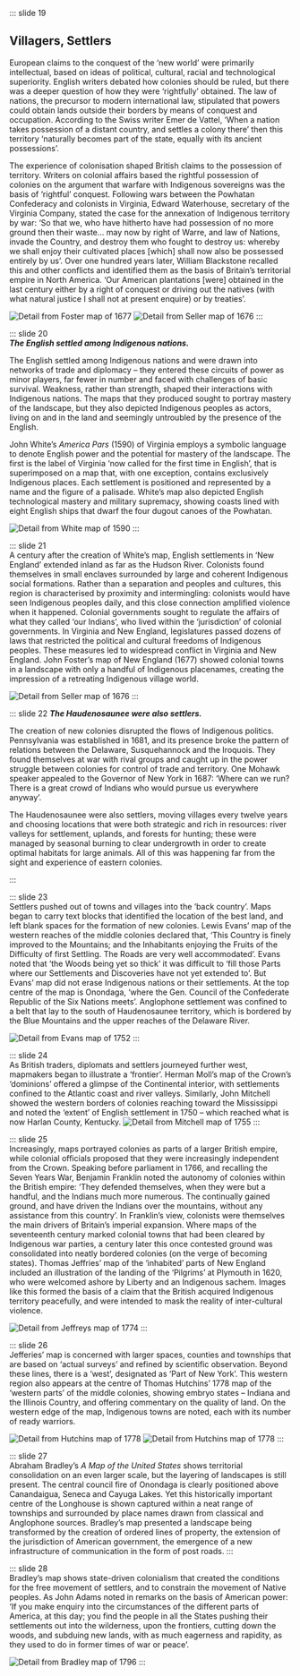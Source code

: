 ::: slide 19  
## Villagers, Settlers  

European claims to the conquest of the ‘new world’ were primarily intellectual, based on ideas of political, cultural, racial and technological superiority. English writers debated how colonies should be ruled, but there was a deeper question of how they were ‘rightfully’ obtained. The law of nations, the precursor to modern international law, stipulated that powers could obtain lands outside their borders by means of conquest and occupation. According to the Swiss writer Emer de Vattel, ‘When a nation takes possession of a distant country, and settles a colony there’ then this territory ‘naturally becomes part of the state, equally with its ancient possessions’.  

The experience of colonisation shaped British claims to the possession of territory. Writers on colonial affairs based the rightful possession of colonies on the argument that warfare with Indigenous sovereigns was the basis of ‘rightful’ conquest. Following wars between the Powhatan Confederacy and colonists in Virginia, Edward Waterhouse, secretary of the Virginia Company, stated the case for the annexation of Indigenous territory by war: ‘So that we, who have hitherto have had possession of no more ground then their waste… may now by right of Warre, and law of Nations, invade the Country, and destroy them who fought to destroy us: whereby we shall enjoy their cultivated places \[which] shall now also be possessed entirely by us’. Over one hundred years later, William Blackstone recalled this and other conflicts and identified them as the basis of Britain’s territorial empire in North America. ‘Our American plantations \[were] obtained in the last century either by a right of conquest or driving out the natives (with what natural justice I shall not at present enquire) or by treaties’.  


![Detail from Foster map of 1677](../assets/img/stories/13-Foster-1677a.jpg)
![Detail from Seller map of 1676](../assets/img/stories/13-Seller-1676c.jpg)
:::

::: slide 20  
***The English settled among Indigenous nations.***  

The English settled among Indigenous nations and were drawn into networks of trade and diplomacy – they entered these circuits of power as minor players, far fewer in number and faced with challenges of basic survival. Weakness, rather than strength, shaped their interactions with Indigenous nations. The maps that they produced sought to portray mastery of the landscape, but they also depicted Indigenous peoples as actors, living on and in the land and seemingly untroubled by the presence of the English.  

John White’s *America Pars* (1590) of Virginia employs a symbolic language to denote English power and the potential for mastery of the landscape. The first is the label of Virginia ‘now called for the first time in English’, that is superimposed on a map that, with one exception, contains exclusively Indigenous places. Each settlement is positioned and represented by a name and the figure of a palisade. White’s map also depicted English technological mastery and military supremacy, showing coasts lined with eight English ships that dwarf the four dugout canoes of the Powhatan.

![Detail from White map of 1590](../assets/img/stories/14-White-1590c.jpg)
:::

::: slide 21  
A century after the creation of White’s map, English settlements in ‘New England’ extended inland as far as the Hudson River. Colonists found themselves in small enclaves surrounded by large and coherent Indigenous social formations. Rather than a separation and peoples and cultures, this region is characterised by proximity and intermingling: colonists would have seen Indigenous peoples daily, and this close connection amplified violence when it happened. Colonial governments sought to regulate the affairs of what they called ‘our Indians’, who lived within the ‘jurisdiction’ of colonial governments. In Virginia and New England, legislatures passed dozens of laws that restricted the political and cultural freedoms of Indigenous peoples. These measures led to widespread conflict in Virginia and New England. John Foster’s map of New England (1677) showed colonial towns in a landscape with only a handful of Indigenous placenames, creating the impression of a retreating Indigenous village world.


![Detail from Seller map of 1676](../assets/img/stories/15-Seller-1676a.jpg)
:::

::: slide 22
***The Haudenosaunee were also settlers.***  

The creation of new colonies disrupted the flows of Indigenous politics. Pennsylvania was established in 1681, and its presence broke the pattern of relations between the Delaware, Susquehannock and the Iroquois. They found themselves at war with rival groups and caught up in the power struggle between colonies for control of trade and territory. One Mohawk speaker appealed to the Governor of New York in 1687: ‘Where can we run? There is a great crowd of Indians who would pursue us everywhere anyway’.  

The Haudenosaunee were also settlers, moving villages every twelve years and choosing locations that were both strategic and rich in resources: river valleys for settlement, uplands, and forests for hunting; these were managed by seasonal burning to clear undergrowth in order to create optimal habitats for large animals. All of this was happening far from the sight and experience of eastern colonies.  


:::

::: slide 23  
Settlers pushed out of towns and villages into the ‘back country’. Maps began to carry text blocks that identified the location of the best land, and left blank spaces for the formation of new colonies. Lewis Evans’ map of the western reaches of the middle colonies declared that, ‘This Country is finely improved to the Mountains; and the Inhabitants enjoying the Fruits of the Difficulty of first Settling. The Roads are very well accommodated’. Evans noted that ‘the Woods being yet so thick’ it was difficult to ‘fill those Parts where our Settlements and Discoveries have not yet extended to’. But Evans’ map did not erase Indigenous nations or their settlements. At the top centre of the map is Onondaga, ‘where the Gen. Council of the Confederate Republic of the Six Nations meets’. Anglophone settlement was confined to a belt that lay to the south of Haudenosaunee territory, which is bordered by the Blue Mountains and the upper reaches of the Delaware River.  

![Detail from Evans map of 1752](../assets/img/stories/17-Evans-1752.jpg)
:::

::: slide 24  
As British traders, diplomats and settlers journeyed further west, mapmakers began to illustrate a ‘frontier’. Herman Moll’s map of the Crown’s ‘dominions’ offered a glimpse of the Continental interior, with settlements confined to the Atlantic coast and river valleys. Similarly, John Mitchell showed the western borders of colonies reaching toward the Mississippi and noted the ‘extent’ of English settlement in 1750 – which reached what is now Harlan County, Kentucky.
![Detail from Mitchell map of 1755](../assets/img/stories/18-Mitchell-1755g.jpg)
:::

::: slide 25  
Increasingly, maps portrayed colonies as parts of a larger British empire, while colonial officials proposed that they were increasingly independent from the Crown. Speaking before parliament in 1766, and recalling the Seven Years War, Benjamin Franklin noted the autonomy of colonies within the British empire: ‘They defended themselves, when they were but a handful, and the Indians much more numerous. The continually gained ground, and have driven the Indians over the mountains, without any assistance from this country’. In Franklin’s view, colonists were themselves the main drivers of Britain’s imperial expansion. Where maps of the seventeenth century marked colonial towns that had been cleared by Indigenous war parties, a century later this once contested ground was consolidated into neatly bordered colonies (on the verge of becoming states). Thomas Jeffries’ map of the ‘inhabited’ parts of New England included an illustration of the landing of the ‘Pilgrims’ at Plymouth in 1620, who were welcomed ashore by Liberty and an Indigenous sachem. Images like this formed the basis of a claim that the British acquired Indigenous territory peacefully, and were intended to mask the reality of inter-cultural violence.

![Detail from Jeffreys map of 1774](../assets/img/stories/19-Jefferys-1774.jpg)
:::

::: slide 26  
Jefferies’ map is concerned with larger spaces, counties and townships that are based on ‘actual surveys’ and refined by scientific observation. Beyond these lines, there is a ‘west’, designated as ‘Part of New York’. This western region also appears at the centre of Thomas Hutchins’ 1778 map of the ‘western parts’ of the middle colonies, showing embryo states – Indiana and the Illinois Country, and offering commentary on the quality of land. On the western edge of the map, Indigenous towns are noted, each with its number of ready warriors.


![Detail from Hutchins map of 1778](../assets/img/stories/20a-Hutchins-1778b.jpg)
![Detail from Hutchins map of 1778](../assets/img/stories/20b-Hutchins-1778a.jpg)
:::

::: slide 27  
Abraham Bradley’s *A Map of the United States* shows territorial consolidation on an even larger scale, but the layering of landscapes is still present. The central council fire of Onondaga is clearly positioned above Canandaigua, Seneca and Cayuga Lakes. Yet this historically important centre of the Longhouse is shown captured within a neat range of townships and surrounded by place names drawn from classical and Anglophone sources. Bradley’s map presented a landscape being transformed by the creation of ordered lines of property, the extension of the jurisdiction of American government, the emergence of a new infrastructure of communication in the form of post roads.
:::

::: slide 28  
Bradley’s map shows state-driven colonialism that created the conditions for the free movement of settlers, and to constrain the movement of Native peoples. As John Adams noted in remarks on the basis of American power: ‘If you make enquiry into the circumstances of the different parts of America, at this day; you find the people in all the States pushing their settlements out into the wilderness, upon the frontiers, cutting down the woods, and subduing new lands, with as much eagerness and rapidity, as they used to do in former times of war or peace’.

![Detail from Bradley map of 1796](../assets/img/stories/22-Bradley-1796a.jpg)
:::
